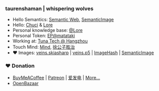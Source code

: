 ### taurenshaman | whispering wolves

* Hello Semantics: [Semantic Web](https://github.com/taurenshaman/semantic-web), [SemanticImage](https://github.com/taurenshaman/SemanticImage)
* Hello: [Chuci](https://github.com/taurenshaman/hello-chuci) & [Lore](https://github.com/taurenshaman/hello-lore)
* Personal knowledge base: [@Lore](https://lore.chuci.info/taurenshaman)
* Personal Token: [EP@matataki](https://matataki.io/token/67)
* Working at: [Tuna Tech @ Hangzhou](http://ituna.ltd)
* Touch Mind: [Mind](https://github.com/taurenshaman/mind), [徐公子胜治](https://github.com/taurenshaman/xugongzishengzhi)
* ❤ Images: [veins.skiasharp](https://github.com/taurenshaman/veins.skiasharp) | [veins.p5](https://github.com/taurenshaman/veins.p5) | [ImageHash](https://github.com/taurenshaman/imagehash) | [SemanticImage](https://github.com/taurenshaman/SemanticImage)

### ❤ Donation
* [BuyMeACoffee](https://www.buymeacoffee.com/taurenshaman) | [Patreon](https://www.patreon.com/taurenshaman) | [爱发电](http://afdian.net/@taurenshaman) | [More...](https://github.com/taurenshaman/taurenshaman/blob/master/Donate.md)
* [OpenBazaar](https://openbazaar.com/QmUxXaQ4UTF4q2LjFiBuJyJB4H7tFEdh2AsGz7JmLi22yE/store)
